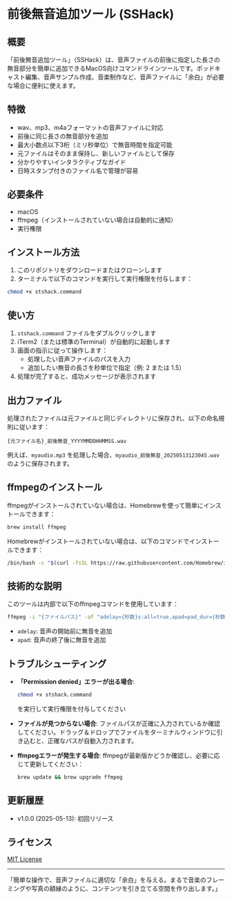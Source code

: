 # 前後無音追加ツール (SSHack)

## 概要

「前後無音追加ツール」（SSHack）は、音声ファイルの前後に指定した長さの無音部分を簡単に追加できるMacOS向けコマンドラインツールです。ポッドキャスト編集、音声サンプル作成、音楽制作など、音声ファイルに「余白」が必要な場合に便利に使えます。

## 特徴

- wav、mp3、m4aフォーマットの音声ファイルに対応
- 前後に同じ長さの無音部分を追加
- 最大小数点以下3桁（ミリ秒単位）で無音時間を指定可能
- 元ファイルはそのまま保持し、新しいファイルとして保存
- 分かりやすいインタラクティブなガイド
- 日時スタンプ付きのファイル名で管理が容易

## 必要条件

- macOS
- ffmpeg（インストールされていない場合は自動的に通知）
- 実行権限

## インストール方法

1. このリポジトリをダウンロードまたはクローンします
2. ターミナルで以下のコマンドを実行して実行権限を付与します：

```bash
chmod +x stshack.command
```

## 使い方

1. `stshack.command` ファイルをダブルクリックします
2. iTerm2（または標準のTerminal）が自動的に起動します
3. 画面の指示に従って操作します：
   - 処理したい音声ファイルのパスを入力
   - 追加したい無音の長さを秒単位で指定（例: 2 または 1.5）
4. 処理が完了すると、成功メッセージが表示されます

## 出力ファイル

処理されたファイルは元ファイルと同じディレクトリに保存され、以下の命名規則に従います：

```
{元ファイル名}_前後無音_YYYYMMDDHHMMSS.wav
```

例えば、`myaudio.mp3` を処理した場合、`myaudio_前後無音_20250513123045.wav` のように保存されます。

## ffmpegのインストール

ffmpegがインストールされていない場合は、Homebrewを使って簡単にインストールできます：

```bash
brew install ffmpeg
```

Homebrewがインストールされていない場合は、以下のコマンドでインストールできます：

```bash
/bin/bash -c "$(curl -fsSL https://raw.githubusercontent.com/Homebrew/install/HEAD/install.sh)"
```

## 技術的な説明

このツールは内部で以下のffmpegコマンドを使用しています：

```bash
ffmpeg -i "{ファイルパス}" -af "adelay={秒数}s:all=true,apad=pad_dur={秒数}" "{出力ファイルパス}"
```

- `adelay`: 音声の開始前に無音を追加
- `apad`: 音声の終了後に無音を追加

## トラブルシューティング

- **「Permission denied」エラーが出る場合**: 
  ```bash
  chmod +x stshack.command
  ```
  を実行して実行権限を付与してください

- **ファイルが見つからない場合**: 
  ファイルパスが正確に入力されているか確認してください。ドラッグ＆ドロップでファイルをターミナルウィンドウに引き込むと、正確なパスが自動入力されます。

- **ffmpegエラーが発生する場合**: 
  ffmpegが最新版かどうか確認し、必要に応じて更新してください：
  ```bash
  brew update && brew upgrade ffmpeg
  ```

## 更新履歴

- v1.0.0 (2025-05-13): 初回リリース

## ライセンス

[MIT License](LICENSE)

---

「簡単な操作で、音声ファイルに適切な「余白」を与える。まるで音楽のフレーミングや写真の額縁のように、コンテンツを引き立てる空間を作り出します。」
